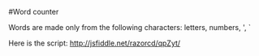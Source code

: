 #Word counter

Words are made only from the following characters: letters, numbers, ', `

Here is the script: http://jsfiddle.net/razorcd/qpZyt/
